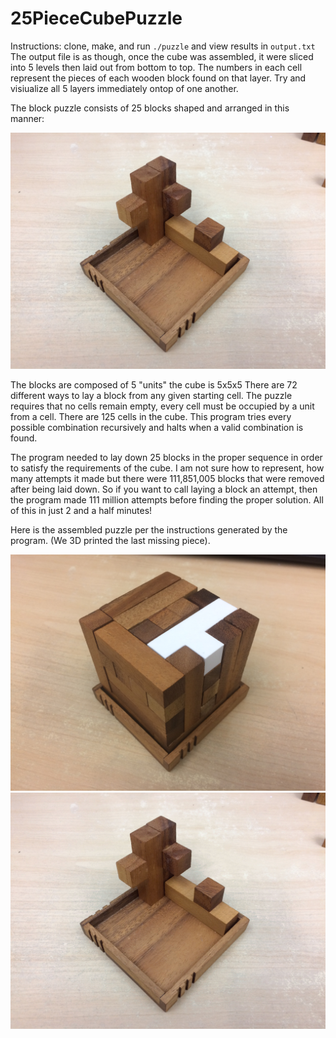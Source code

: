 # 25PieceCubePuzzle
Instructions:
clone, make, and run `./puzzle` and view results in `output.txt`
The output file is as though, once the cube was assembled, it were sliced into 5 levels then laid out from bottom to top. The 
numbers in each cell represent the pieces of each wooden block found on that layer. Try and visiualize all 5 layers immediately ontop of one another.

The block puzzle consists of 25 blocks shaped and arranged in this manner:

![picture](photosOfPuzzle/IMG_1258.jpg)

The blocks are composed of 5 "units" the cube is 5x5x5
There are 72 different ways to lay a block from any given starting cell.
The puzzle requires that no cells remain empty, every cell must be occupied by a unit from a cell.
There are 125 cells in the cube. This program tries every possible combination recursively and halts when a valid
combination is found.

The program needed to lay down 25 blocks in the proper sequence in order to satisfy the requirements of the cube. I am not sure
how to represent, how many attempts it made but there were 111,851,005 blocks that were removed after being laid down. So if
you want to call laying a block an attempt, then the program made 111 million attempts before finding the proper solution. All
of this in just 2 and a half minutes!

Here is the assembled puzzle per the instructions generated by the program. (We 3D printed the last missing piece).

![picture](photosOfPuzzle/IMG_1287.JPG)
![picture](photosOfPuzzle/IMG_1258-ANIMATION%20(1).gif)
